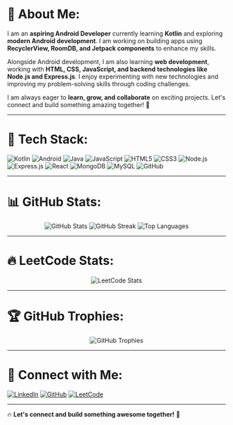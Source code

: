 # 💫 About Me:
I am an **aspiring Android Developer** currently learning **Kotlin** and exploring **modern Android development**. I am working on building apps using **RecyclerView, RoomDB, and Jetpack components** to enhance my skills.  

Alongside Android development, I am also learning **web development**, working with **HTML, CSS, JavaScript, and backend technologies like Node.js and Express.js**. I enjoy experimenting with new technologies and improving my problem-solving skills through coding challenges.  

I am always eager to **learn, grow, and collaborate** on exciting projects. Let's connect and build something amazing together! 🚀  


---

# 🚀 Tech Stack:
![Kotlin](https://img.shields.io/badge/Kotlin-%230095D5.svg?style=flat&logo=kotlin&logoColor=white)
![Android](https://img.shields.io/badge/Android-%233DDC84.svg?style=flat&logo=android&logoColor=white)
![Java](https://img.shields.io/badge/Java-%23ED8B00.svg?style=flat&logo=openjdk&logoColor=white)
![JavaScript](https://img.shields.io/badge/JavaScript-%23F7DF1E.svg?style=flat&logo=javascript&logoColor=black)
![HTML5](https://img.shields.io/badge/HTML5-%23E34F26.svg?style=flat&logo=html5&logoColor=white)
![CSS3](https://img.shields.io/badge/CSS3-%231572B6.svg?style=flat&logo=css3&logoColor=white)
![Node.js](https://img.shields.io/badge/Node.js-%23339933.svg?style=flat&logo=nodedotjs&logoColor=white)
![Express.js](https://img.shields.io/badge/Express.js-%23000000.svg?style=flat&logo=express&logoColor=white)
![React](https://img.shields.io/badge/React-%2361DAFB.svg?style=flat&logo=react&logoColor=black)
![MongoDB](https://img.shields.io/badge/MongoDB-%2347A248.svg?style=flat&logo=mongodb&logoColor=white)
![MySQL](https://img.shields.io/badge/MySQL-%2300f.svg?style=flat&logo=mysql&logoColor=white)
![GitHub](https://img.shields.io/badge/GitHub-%23181717.svg?style=flat&logo=github&logoColor=white)


---

# 📊 GitHub Stats:
<div align="center">
  <img src="https://github-readme-stats.vercel.app/api?username=ramoliyaYug&show_icons=true&theme=radical" alt="GitHub Stats" />
  <img src="https://github-readme-streak-stats.herokuapp.com/?user=ramoliyaYug&theme=radical" alt="GitHub Streak" />
  <img src="https://github-readme-stats.vercel.app/api/top-langs/?username=ramoliyaYug&layout=compact&theme=radical" alt="Top Languages" />
</div>

---

# 🔥 LeetCode Stats:
<div align="center">
  <img src="https://leetcard.jacoblin.cool/ramoliyaYug?theme=dark&ext=heatmap" alt="LeetCode Stats" />
</div>

---

# 🏆 GitHub Trophies:
<div align="center">
  <img src="https://github-profile-trophy.vercel.app/?username=ramoliyaYug&theme=radical&no-frame=true&margin-w=15&margin-h=15&row=1&column=6" alt="GitHub Trophies" />
</div>

---

# 🤝 Connect with Me:
[![LinkedIn](https://img.shields.io/badge/LinkedIn-%230077B5.svg?style=flat&logo=linkedin&logoColor=white)](https://linkedin.com/in/yug-ramoliya-25a3b0308)
[![GitHub](https://img.shields.io/badge/GitHub-%23181717.svg?style=flat&logo=github&logoColor=white)](https://github.com/ramoliyaYug)
[![LeetCode](https://img.shields.io/badge/LeetCode-%23FFA116.svg?style=flat&logo=leetcode&logoColor=black)](https://leetcode.com/ramoliyaYug)

---

🔥 **Let's connect and build something awesome together!** 🚀
